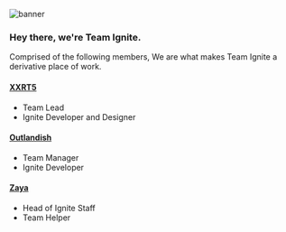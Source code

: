 ![banner](https://user-images.githubusercontent.com/67547519/142937164-e1560760-766b-439a-8c2b-d03767b3ef0d.png)

### Hey there, we're Team Ignite.

Comprised of the following members, We are what makes Team Ignite a derivative place of work.

#### [XXRT5](https://github.com/xXRT5)
- Team Lead
- Ignite Developer and Designer

#### [Outlandish](https://github.com/gitlandish)
- Team Manager
- Ignite Developer

#### [Zaya](https://github.com/zayyaa)
- Head of Ignite Staff
- Team Helper
